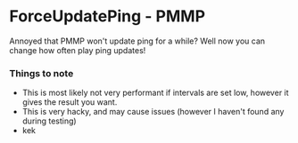 # ForceUpdatePing - PMMP
Annoyed that PMMP won't update ping for a while? Well now you can change how often play ping updates! <br/>

### Things to note
- This is most likely not very performant if intervals are set low, however it gives the result you want.
- This is very hacky, and may cause issues (however I haven't found any during testing)
- kek